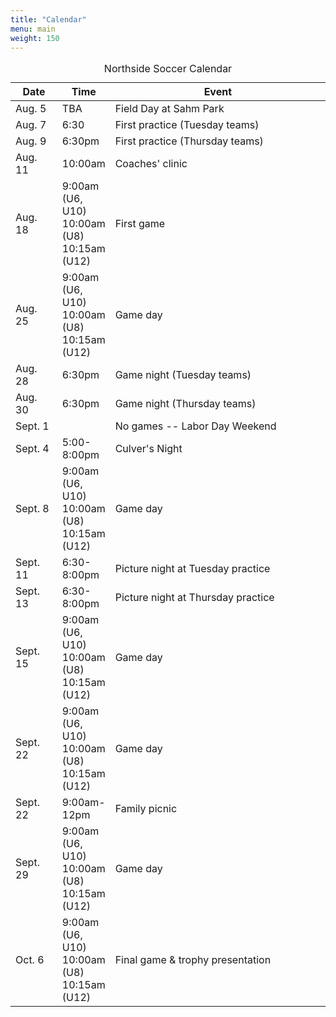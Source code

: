 ```yaml
---
title: "Calendar"
menu: main
weight: 150
---
```


<table class="table">
	<caption align="top">Northside Soccer Calendar</caption>
    <thead>
	<tr>
	    <th width="15%">Date</th>
	    <th width="15%">Time</th>
	    <th width="70%">Event</th>
	</tr>
    </thead>
    <tbody>
	<tr>
	    <td>Aug. 5</td>
	    <td>TBA</td>
	    <td>Field Day at Sahm Park</td>
	</tr>
	<tr>
	    <td>Aug. 7</td>
	    <td>6:30</td>
	    <td>First practice (Tuesday teams)</td>
	</tr>
	<tr>
	    <td>Aug. 9</9>
	    <td>6:30pm</td>	    
	    <td>First practice (Thursday teams)</td>
	</tr>
	<tr>
	    <td>Aug. 11</td>
	    <td>10:00am</td>
	    <td>Coaches' clinic</td>
	</tr>
	<tr>
	    <td>Aug. 18</td>
	    <td>
		9:00am (U6, U10)<br />
		10:00am (U8)<br />
		10:15am (U12)<br />
	    </td>
	    <td>First game</td>
	</tr>
	<tr>
	    <td>Aug. 25</td>
	    <td>
		9:00am (U6, U10)<br />
		10:00am (U8)<br />
		10:15am (U12)<br />
	    </td>	    
	    <td>Game day</td>
	</tr>
	<tr>
	    <td>Aug. 28</td>
	    <td>6:30pm</td>
	    <td>Game night (Tuesday teams)</td>
	</tr>
	<tr>
	    <td>Aug. 30</td>
	    <td>6:30pm</td>
	    <td>Game night (Thursday teams)</td>
	</tr>
	<tr>
	    <td>Sept. 1</td>
	    <td></td>
	    <td>No games -- Labor Day Weekend</td>
	</tr>
	<tr>
	    <td>Sept. 4</td>
	    <td>
		5:00-8:00pm<br />
	    </td>	    
	    <td>Culver's Night</td>
	</tr>
	<tr>
	    <td>Sept. 8</td>
	    <td>
		9:00am (U6, U10)<br />
		10:00am (U8)<br />
		10:15am (U12)<br />
	    </td>	    
	    <td>Game day</td>
	</tr>
	<tr>
	    <td>Sept. 11</td>
	    <td>
		6:30-8:00pm<br />
	    </td>	    
	    <td>Picture night at Tuesday practice</td>
	</tr>
	<tr>
	    <td>Sept. 13</td>
	    <td>
		6:30-8:00pm<br />
	    </td>	    
	    <td>Picture night at Thursday practice</td>
	</tr>
	<tr>
	    <td>Sept. 15</td>
	    <td>
		9:00am (U6, U10)<br />
		10:00am (U8)<br />
		10:15am (U12)<br />
	    </td>	    
	    <td>Game day</td>
	</tr>
	<tr>
	    <td>Sept. 22</td>
	    <td>
		9:00am (U6, U10)<br />
		10:00am (U8)<br />
		10:15am (U12)<br />
	    </td>	    
	    <td>Game day</td>
	</tr>
	<tr>
	    <td>Sept. 22 </td>
	    <td>9:00am-12pm</td>
	    <td>Family picnic</td>
	</tr>
	<tr>
	    <td>Sept. 29</td>
	    <td>
		9:00am (U6, U10)<br />
		10:00am (U8)<br />
		10:15am (U12)<br />
	    </td>	    
	    <td>Game day</td>
	</tr>
	<tr>
	    <td>Oct. 6</td>
	    <td>
		9:00am (U6, U10)<br />
		10:00am (U8)<br />
		10:15am (U12)<br />
	    </td>	    
	    <td>Final game &amp; trophy presentation</td></td>
	</tr>
    </tbody>
</table>
